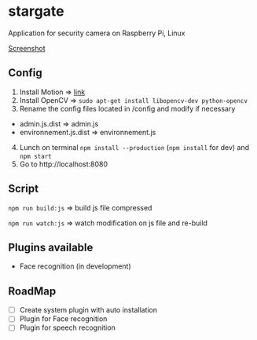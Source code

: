 # stargate
Application for security camera on Raspberry Pi, Linux

[Screenshot](https://github.com/lobor/stargate/tree/screenshot)


## Config
1. Install Motion => [link](http://www.lavrsen.dk/foswiki/bin/view/Motion/WebHome) 
2. Install OpenCV => ```sudo apt-get install libopencv-dev python-opencv```
3. Rename the config files located in /config and modify if necessary
  - admin.js.dist => admin.js
  - environnement.js.dist => environnement.js
4. Lunch on terminal ```npm install --production``` (```npm install``` for dev) and ```npm start```
5. Go to http://localhost:8080


## Script
```npm run build:js``` => build js file compressed

```npm run watch:js``` => watch modification on js file and re-build

## Plugins available
- Face recognition (in development)

## RoadMap
- [ ] Create system plugin with auto installation 
- [ ] Plugin for Face recognition
- [ ] Plugin for speech recognition
